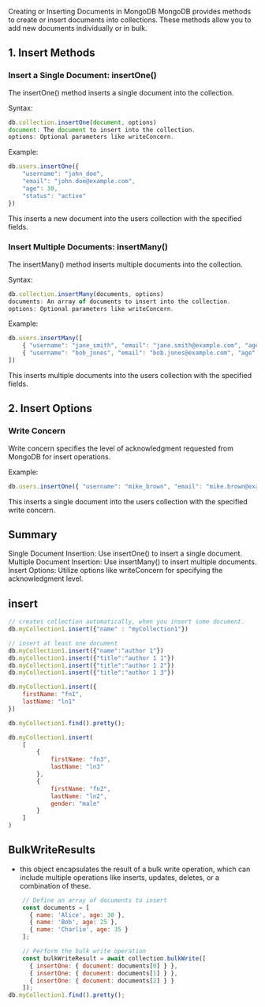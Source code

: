 Creating or Inserting Documents in MongoDB
MongoDB provides methods to create or insert documents into collections. These methods allow you to add new documents individually or in bulk.

## 1. Insert Methods
### Insert a Single Document: insertOne()
The insertOne() method inserts a single document into the collection.

Syntax:
```js
db.collection.insertOne(document, options)
document: The document to insert into the collection.
options: Optional parameters like writeConcern.
```

Example:
```js
db.users.insertOne({
    "username": "john_doe",
    "email": "john.doe@example.com",
    "age": 30,
    "status": "active"
})
```
This inserts a new document into the users collection with the specified fields.

### Insert Multiple Documents: insertMany()
The insertMany() method inserts multiple documents into the collection.

Syntax:
```js
db.collection.insertMany(documents, options)
documents: An array of documents to insert into the collection.
options: Optional parameters like writeConcern.
```

Example:
```js
db.users.insertMany([
    { "username": "jane_smith", "email": "jane.smith@example.com", "age": 25, "status": "active" },
    { "username": "bob_jones", "email": "bob.jones@example.com", "age": 35, "status": "inactive" }
])
```
This inserts multiple documents into the users collection with the specified fields.

## 2. Insert Options
### Write Concern
Write concern specifies the level of acknowledgment requested from MongoDB for insert operations.

Example:
```js
db.users.insertOne({ "username": "mike_brown", "email": "mike.brown@example.com", "age": 28, "status": "active" }, { writeConcern: { w: "majority", j: true, wtimeout: 5000 } })
```
This inserts a single document into the users collection with the specified write concern.

## Summary
Single Document Insertion: Use insertOne() to insert a single document.
Multiple Document Insertion: Use insertMany() to insert multiple documents.
Insert Options: Utilize options like writeConcern for specifying the acknowledgment level.


## insert 
```js
// creates collection automatically, when you insert some document.
db.myCollection1.insert({"name" : "myCollection1"})  

// insert at least one document
db.myCollection1.insert({"name":"author 1"})  
db.myCollection1.insert({"title":"author 1 1"})
db.myCollection1.insert({"title":"author 1 2"})
db.myCollection1.insert({"title":"author 1 3"})

db.myCollection1.insert({
	firstName: "fn1",
	lastName: "ln1"
})

db.myCollection1.find().pretty();

db.myCollection1.insert(
	[
		{
			firstName: "fn3",
			lastName: "ln3"
		},
		{
			firstName: "fn2",
			lastName: "ln2",
			gender: "male"
		}
	]
)
```

## BulkWriteResults
- this object encapsulates the result of a bulk write operation, which can include multiple operations like inserts, updates, deletes, or a combination of these.
```js
    // Define an array of documents to insert
    const documents = [
      { name: 'Alice', age: 30 },
      { name: 'Bob', age: 25 },
      { name: 'Charlie', age: 35 }
    ];

    // Perform the bulk write operation
    const bulkWriteResult = await collection.bulkWrite([
      { insertOne: { document: documents[0] } },
      { insertOne: { document: documents[1] } },
      { insertOne: { document: documents[2] } }
    ]);
db.myCollection1.find().pretty();
```
